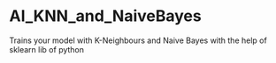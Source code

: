 # AI_KNN_and_NaiveBayes

Trains your model with K-Neighbours and Naive Bayes with the help of sklearn lib of python
